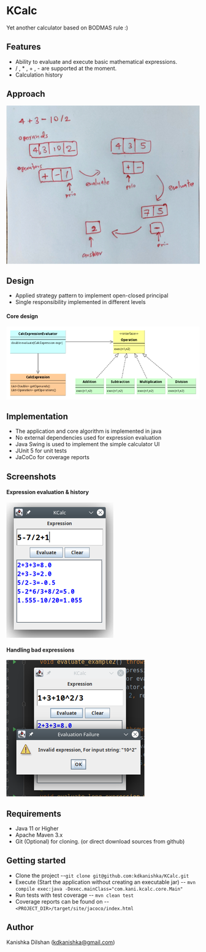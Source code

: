 # KCalc
Yet another calculator based on BODMAS rule :)

## Features
- Ability to evaluate and execute basic mathematical expressions.
- / ,  * , + , - are supported at the moment.
- Calculation history

## Approach
![Aproac](https://raw.githubusercontent.com/kdkanishka/KCalc/master/docs/images/1633417868332.jpg)

## Design
- Applied strategy pattern to implement open-closed principal
- Single responsibility implemented in different levels

#### Core design
![Core Design](https://raw.githubusercontent.com/kdkanishka/KCalc/master/docs/images/kcalc.png)


## Implementation
- The application and core algorithm is implemented in java
- No external dependencies used for expression evaluation
- Java Swing is used to implement the simple calculator UI
- JUnit 5 for unit tests
- JaCoCo for coverage reports

## Screenshots
#### Expression evaluation & history
![screenshot 1](https://raw.githubusercontent.com/kdkanishka/KCalc/master/docs/images/Screenshot_20211005_115355.png)

#### Handling bad expressions
![screenshot 2](https://raw.githubusercontent.com/kdkanishka/KCalc/master/docs/images/Screenshot_20211005_115603.png)
## Requirements
- Java 11 or Higher
- Apache Maven 3.x
- Git (Optional) for cloning. (or direct download sources from github)

## Getting started
- Clone the project
  --`git clone git@github.com:kdkanishka/KCalc.git`
- Execute (Start the application without creating an executable jar)
  -- `mvn compile exec:java -Dexec.mainClass="com.kani.kcalc.core.Main"`
- Run tests with test coverage
  -- `mvn clean test`
- Coverage reports can be found on
  -- `<PROJECT_DIR>/target/site/jacoco/index.html`

## Author
Kanishka Dilshan (kdkanishka@gmail.com)
